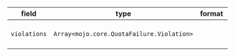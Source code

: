 | field | type | format | required | default | description |
|---|---|---|---|---|---|
| `violations` | `Array<mojo.core.QuotaFailure.Violation>` |  | N |  | Describes all quota violations. |
